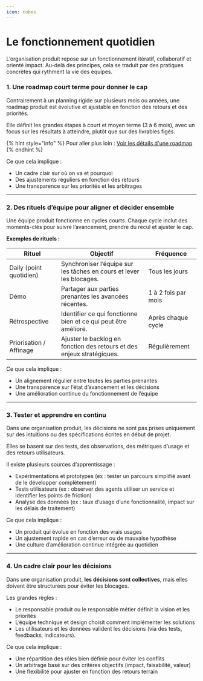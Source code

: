 ```yaml
---
icon: cubes
---
```


# Le fonctionnement quotidien

L’organisation produit repose sur un fonctionnement itératif, collaboratif et orienté impact. Au-delà des principes, cela se traduit par des pratiques concrètes qui rythment la vie des équipes.

### 1. Une roadmap court terme pour donner le cap

Contrairement à un planning rigide sur plusieurs mois ou années, une roadmap produit est évolutive et ajustable en fonction des retours et des priorités.

Elle définit les grandes étapes à court et moyen terme (3 à 6 mois), avec un focus sur les résultats à atteindre, plutôt que sur des livrables figés.

{% hint style="info" %}
Pour aller plus loin : [Voir les détails d'une roadmap](ressources/la-roadmap.md)
{% endhint %}

Ce que cela implique :

* Un cadre clair sur où on va et pourquoi
* Des ajustements réguliers en fonction des retours
* Une transparence sur les priorités et les arbitrages

***

### 2. Des rituels d’équipe pour aligner et décider ensemble

Une équipe produit fonctionne en cycles courts. Chaque cycle inclut des moments-clés pour suivre l’avancement, prendre du recul et ajuster le cap.

**Exemples de rituels :**

| Rituel                  | Objectif                                                               | Fréquence           |
| ----------------------- | ---------------------------------------------------------------------- | ------------------- |
| Daily (point quotidien) | Synchroniser l’équipe sur les tâches en cours et lever les blocages.   | Tous les jours      |
| Démo                    | Partager aux parties prenantes les avancées récentes.                  | 1 à 2 fois par mois |
| Rétrospective           | Identifier ce qui fonctionne bien et ce qui peut être amélioré.        | Après chaque cycle  |
| Priorisation / Affinage | Ajuster le backlog en fonction des retours et des enjeux stratégiques. | Régulièrement       |

Ce que cela implique :

* Un alignement régulier entre toutes les parties prenantes
* Une transparence sur l’état d’avancement et les décisions
* Une amélioration continue du fonctionnement de l’équipe

***

### 3. Tester et apprendre en continu

Dans une organisation produit, les décisions ne sont pas prises uniquement sur des intuitions ou des spécifications écrites en début de projet.

Elles se basent sur des tests, des observations, des métriques d’usage et des retours utilisateurs.

Il existe plusieurs sources d’apprentissage :

* Expérimentations et prototypes (ex : tester un parcours simplifié avant de le développer complètement)
* Tests utilisateurs (ex : observer des agents utiliser un service et identifier les points de friction)
* Analyse des données (ex : taux d’usage d’une fonctionnalité, impact sur les délais de traitement)

Ce que cela implique :

* Un produit qui évolue en fonction des vrais usages
* Un ajustement rapide en cas d’erreur ou de mauvaise hypothèse
* Une culture d’amélioration continue intégrée au quotidien

***

### 4. Un cadre clair pour les décisions

Dans une organisation produit, **les décisions sont collectives**, mais elles doivent être structurées pour éviter les blocages.

Les grandes règles :

* Le responsable produit ou le responsable métier définit la vision et les priorités
* L’équipe technique et design choisit comment implémenter les solutions
* Les utilisateurs et les données valident les décisions (via des tests, feedbacks, indicateurs).

Ce que cela implique :

* Une répartition des rôles bien définie pour éviter les conflits
* Un arbitrage basé sur des critères objectifs (impact, faisabilité, valeur)
* Une flexibilité pour ajuster en fonction des retours terrain
